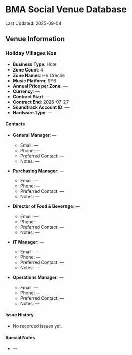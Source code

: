 # BMA Social Venue Database

Last Updated: 2025-09-04

## Venue Information

### Holiday Villages Kos
- **Business Type**: Hotel
- **Zone Count**: 4
- **Zone Names**: HV Creche
- **Music Platform**: SYB
- **Annual Price per Zone**: —
- **Currency**: —
- **Contract Start**: —
- **Contract End**: 2026-07-27
- **Soundtrack Account ID**: —
- **Hardware Type**: —

#### Contacts
- **General Manager**: —
  - Email: —
  - Phone: —
  - Preferred Contact: —
  - Notes: —

- **Purchasing Manager**: —
  - Email: —
  - Phone: —
  - Preferred Contact: —
  - Notes: —

- **Director of Food & Beverage**: —
  - Email: —
  - Phone: —
  - Preferred Contact: —
  - Notes: —

- **IT Manager**: —
  - Email: —
  - Phone: —
  - Preferred Contact: —
  - Notes: —

- **Operations Manager**: —
  - Email: —
  - Phone: —
  - Preferred Contact: —
  - Notes: —

#### Issue History
- No recorded issues yet.

#### Special Notes
- —
